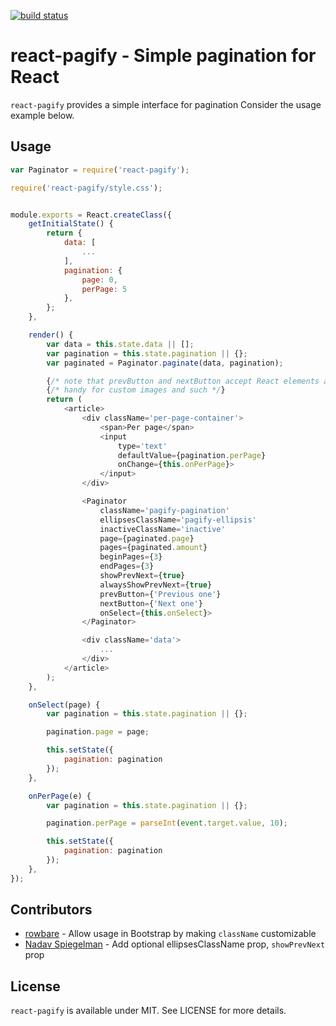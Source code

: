 [![build status](https://secure.travis-ci.org/bebraw/react-pagify.png)](http://travis-ci.org/bebraw/react-pagify)
# react-pagify - Simple pagination for React

`react-pagify` provides a simple interface for pagination Consider the usage example below.

## Usage

```javascript
var Paginator = require('react-pagify');

require('react-pagify/style.css');


module.exports = React.createClass({
    getInitialState() {
        return {
            data: [
                ...
            ],
            pagination: {
                page: 0,
                perPage: 5
            },
        };
    },

    render() {
        var data = this.state.data || [];
        var pagination = this.state.pagination || {};
        var paginated = Paginator.paginate(data, pagination);

        {/* note that prevButton and nextButton accept React elements as well! */}
        {/* handy for custom images and such */}
        return (
            <article>
                <div className='per-page-container'>
                    <span>Per page</span>
                    <input
                        type='text'
                        defaultValue={pagination.perPage}
                        onChange={this.onPerPage}>
                    </input>
                </div>

                <Paginator
                    className='pagify-pagination'
                    ellipsesClassName='pagify-ellipsis'
                    inactiveClassName='inactive'
                    page={paginated.page}
                    pages={paginated.amount}
                    beginPages={3}
                    endPages={3}
                    showPrevNext={true}
                    alwaysShowPrevNext={true}
                    prevButton={'Previous one'}
                    nextButton={'Next one'}
                    onSelect={this.onSelect}>
                </Paginator>

                <div className='data'>
                    ...
                </div>
            </article>
        );
    },

    onSelect(page) {
        var pagination = this.state.pagination || {};

        pagination.page = page;

        this.setState({
            pagination: pagination
        });
    },

    onPerPage(e) {
        var pagination = this.state.pagination || {};

        pagination.perPage = parseInt(event.target.value, 10);

        this.setState({
            pagination: pagination
        });
    },
});
```

## Contributors

* [rowbare](https://github.com/rowbare) - Allow usage in Bootstrap by making `className` customizable
* [Nadav Spiegelman](https://github.com/nadavspi) - Add optional ellipsesClassName prop, `showPrevNext` prop

## License

`react-pagify` is available under MIT. See LICENSE for more details.
